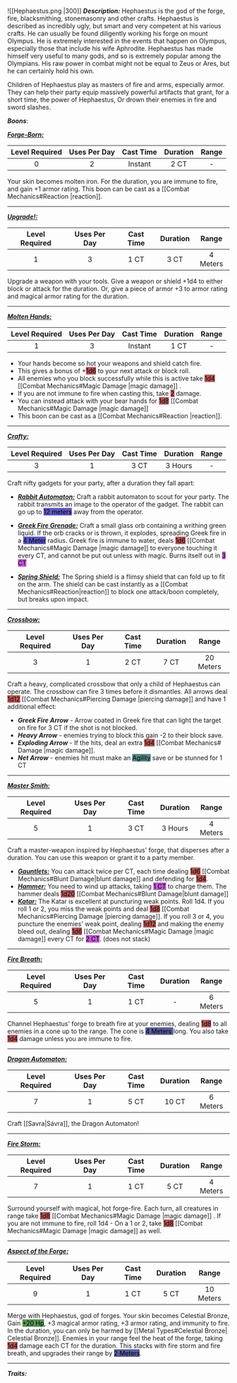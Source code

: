 ![[Hephaestus.png |300]]
***Description:***
Hephaestus is the god of the forge, fire, blacksmithing, stonemasonry and other crafts.
Hephaestus is described as incredibly ugly, but smart and very competent at his various crafts.
He can usually be found diligently working his forge on mount Olympus.
He is extremely interested in the events that happen on Olympus, especially those that include his wife Aphrodite.
Hephaestus has made himself very useful to many gods, and so is extremely popular among the Olympians.
His raw power in combat might not be equal to Zeus or Ares, but he can certainly hold his own.

Children of Hephaestus play as masters of fire and arms, especially armor.
They can help their party equip massively powerful artifacts that grant, for a short time, the power of Hephaestus,
Or drown their enemies in fire and sword slashes.

***Boons***:

<b><ins><i>Forge-Born:</i></ins></b>

| Level Required | Uses Per Day | Cast Time | Duration | Range |
|:--------------:|:------------:|:---------:|:--------:|:-----:|
|       0        |      2       |   Instant   |   2 CT   |   -   | 

Your skin becomes molten iron.
For the duration, you are immune to fire, and gain +1 armor rating.
This boon can be cast as a [[Combat Mechanics#Reaction |reaction]].

---------------
<b><ins><i>Upgrade!:</i></ins></b>

| Level Required | Uses Per Day | Cast Time | Duration |   Range   |
|:--------------:|:------------:|:---------:|:--------:|:---------:|
|       1        |      3       |   1 CT    |   3 CT   | 4 Meters | 

Upgrade a weapon with your tools.
Give a weapon or shield +1d4 to either block or attack for the duration.
Or, give a piece of armor +3 to armor rating and magical armor rating for the duration.

------------------
<b><ins><i>Molten Hands:</i></ins></b>

| Level Required | Uses Per Day | Cast Time | Duration | Range |
|:--------------:|:------------:|:---------:|:--------:|:-----:|
|       1        |      3       |  Instant  |   1 CT   |   -   | 

- Your hands become so hot your weapons and shield catch fire.
- This gives a bonus of +<mark style="background: #930000A6;">1d6</mark> to your next attack or block roll.
- All enemies who you block successfully while this is active take <mark style="background: #9E0000A6;">1d4</mark> [[Combat Mechanics#Magic Damage |magic damage]] .
- If you are not immune to fire when casting this, take <mark style="background: #9E0000A6;">2</mark> damage.
- You can instead attack with your bear hands for <mark style="background: #930000A6;">1d8</mark> [[Combat Mechanics#Magic Damage |magic damage]] 
- This boon can be cast as a [[Combat Mechanics#Reaction |reaction]].


------------------

<b><ins><i>Crafty:</i></ins></b>

| Level Required | Uses Per Day | Cast Time | Duration | Range |
|:--------------:|:------------:|:---------:|:--------:|:-----:|
|       3        |      1       |   3 CT    | 3 Hours |   -   | 

Craft nifty gadgets for your party, after a duration they fall apart:

- <b><ins><i>Rabbit Automaton:</i></ins></b>
Craft a rabbit automaton to scout for your party.
The rabbit transmits an image to the operator of the gadget.
The rabbit can go up to <mark style="background: #0900A7A6;">12 meters</mark> away from the operator.

- <b><ins><i>Greek Fire Grenade:</i></ins></b>
Craft a small glass orb containing a writhing green liquid.
If the orb cracks or is thrown, it explodes, spreading Greek fire in a <mark style="background: #0900A7A6;">4 Meter</mark> radius.
Greek fire is immune to water, deals <mark style="background: #930000A6;">1d6</mark> [[Combat Mechanics#Magic Damage |magic damage]]  to everyone touching it every CT, and cannot be put out unless with magic.
Burns itself out in <mark style="background: #A100B8A6;">3 CT</mark>
- <b><ins><i>Spring Shield:</i></ins></b>
The Spring shield is a flimsy shield that can fold up to fit on the arm.
The shield can be cast instantly as a [[Combat Mechanics#Reaction|reaction]] to block one attack/boon completely, but breaks upon impact.

------------------
<b><ins><i>Crossbow:</i></ins></b>

| Level Required | Uses Per Day | Cast Time | Duration |   Range   |
|:--------------:|:------------:|:---------:|:--------:|:---------:|
|       3        |      1       |   2 CT    |   7 CT   | 20 Meters | 

Craft a heavy, complicated crossbow that only a child of Hephaestus can operate.
The crossbow can fire 3 times before it dismantles.
All arrows deal <mark style="background: #9E0000A6;">1d12</mark> [[Combat Mechanics#Piercing Damage |piercing damage]] and have 1 additional effect:
- **_Greek Fire Arrow_** - Arrow coated in Greek fire that can light the target on fire for 3 CT if the shot is not blocked.
- **_Heavy Arrow_** - enemies trying to block this gain -2 to their block save.
- **_Exploding Arrow_** - If the hits, deal an extra <mark style="background: #930000A6;">1d4</mark> [[Combat Mechanics# Damage |magic damage]].
- **_Net Arrow_** - enemies hit must make an <mark style="background: #004A4CA6;">Agility</mark> save or be stunned for 1 CT

------------------
<b><ins><i>Master Smith:</i></ins></b>

| Level Required | Uses Per Day | Cast Time |    Duration    |   Range   |
|:--------------:|:------------:|:---------:|:--------------:|:---------:|
|       5        |      1       |   3 CT    | 3 Hours | 4 Meters | 

Craft a master-weapon inspired by Hephaestus' forge, that disperses after a duration.
You can use this weapon or grant it to a party member.
- <b><ins><i>Gauntlets:</i></ins></b>
You can attack twice per CT, each time dealing <mark style="background: #930000A6;">1d6</mark> [[Combat Mechanics#Blunt Damage|blunt damage]] and defending for <mark style="background: #930000A6;">1d4</mark>.
- <b><ins><i>Hammer:</i></ins></b>
You need to wind up attacks, taking <mark style="background: #A100B8A6;">1 CT</mark> to charge them.
The hammer deals <mark style="background: #930000A6;">1d20</mark> [[Combat Mechanics#Blunt Damage|blunt damage]]
- <b><ins><i>Katar:</i></ins></b>
The Katar is excellent at puncturing weak points.
Roll 1d4. If you roll 1 or 2, you miss the weak points and deal <mark style="background: #930000A6;">1d8</mark> [[Combat Mechanics#Piercing Damage |piercing damage]].
If you roll 3 or 4, you puncture the enemies' weak point, dealing <mark style="background: #930000A6;">1d12</mark> and making the enemy bleed out, dealing <mark style="background: #930000A6;">1d6</mark> [[Combat Mechanics#Magic Damage |magic damage]] every CT for <mark style="background: #A100B8A6;">2 CT</mark>. (does not stack)

------------------
<b><ins><i>Fire Breath:</i></ins></b>

| Level Required | Uses Per Day | Cast Time | Duration |  Range   |
|:--------------:|:------------:|:---------:|:--------:|:--------:|
|       5        |      1       |   1 CT    |    -     | 6 Meters | 

Channel Hephaestus' forge to breath fire at your enemies, dealing <mark style="background: #930000A6;">1d8</mark> to all enemies in a cone up to the range. The cone is <mark style="background: #000B67A6;">4 Meters </mark> long.
You also take <mark style="background: #930000A6;">1d4</mark> damage unless you are immune to fire.

------------------
<b><ins><i>Dragon Automaton:</i></ins></b>

| Level Required | Uses Per Day | Cast Time | Duration |  Range   |
|:--------------:|:------------:|:---------:|:--------:|:--------:|
|       7        |      1       |   5 CT    |  10 CT   | 6 Meters | 

Craft [[Savra|Sávra]], the Dragon Automaton!

------------------
<b><ins><i>Fire Storm:</i></ins></b>

| Level Required | Uses Per Day | Cast Time | Duration |   Range   |
|:--------------:|:------------:|:---------:|:--------:|:---------:|
|       7        |      1       |   1 CT    |   5 CT   | 4 Meters | 

Surround yourself with magical, hot forge-fire.
Each turn, all creatures in range take <mark style="background: #930000A6;">1d8</mark> [[Combat Mechanics#Magic Damage |magic damage]] .
If you are not immune to fire, roll 1d4 - On a 1 or 2, take <mark style="background: #930000A6;">1d8</mark> [[Combat Mechanics#Magic Damage |magic damage]] as well.


------------------
<b><ins><i>Aspect of the Forge:</i></ins></b>

| Level Required | Uses Per Day | Cast Time | Duration |   Range   |
|:--------------:|:------------:|:---------:|:--------:|:---------:|
|       9       |      1       |   1 CT    |   5 CT   | 10 Meters | 

Merge with Hephaestus, god of forges.
Your skin becomes Celestial Bronze, 
Gain <mark style="background: #045B00A6;">+20 Hp</mark>, +3 magical armor rating, +3 armor rating, and immunity to fire.
In the duration, you can only be harmed by [[Metal Types#Celestial Bronze| Celestial Bronze]].
Enemies in your range feel the heat of the forge, taking <mark style="background: #930000A6;">1d4</mark> damage each CT for the duration.
This stacks with fire storm and fire breath, and upgrades their range by <mark style="background: #000B67A6;">2 Meters</mark>.

------------------


***Traits:*** 
